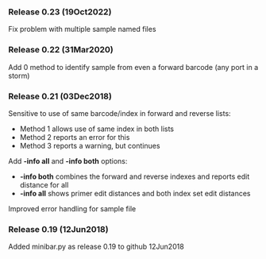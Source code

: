 ### Release 0.23 (19Oct2022)

Fix problem with multiple sample named files


### Release 0.22 (31Mar2020)

Add 0 method to identify sample from even a forward barcode (any port in a storm)


### Release 0.21 (03Dec2018)

Sensitive to use of same barcode/index in forward and reverse lists:
* Method 1 allows use of same index in both lists
* Method 2 reports an error for this
* Method 3 reports a warning, but continues

Add **-info all** and **-info both** options:
* **-info both** combines the forward and reverse indexes and reports edit distance for all
* **-info all** shows primer edit distances and both index set edit distances

Improved error handling for sample file

### Release 0.19 (12Jun2018)

   Added minibar.py as release 0.19 to github 12Jun2018
